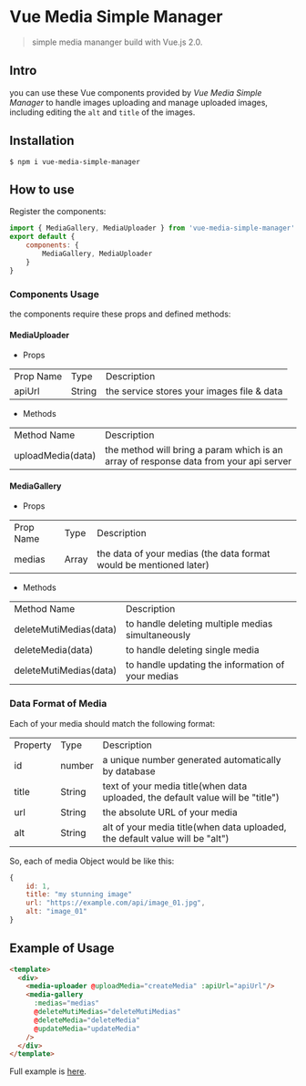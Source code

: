 # Vue Media Simple Manager 

> simple media mananger build with Vue.js 2.0. 

## Intro

you can use these Vue components provided by *Vue Media Simple Manager* to handle images uploading and manage uploaded images, including editing the `alt` and `title` of the images.


## Installation

```
$ npm i vue-media-simple-manager
```

## How to use

Register the components:
``` javascript
import { MediaGallery, MediaUploader } from 'vue-media-simple-manager'
export default {
    components: {
        MediaGallery, MediaUploader
    }
}
```

### Components Usage

the components require these props and defined methods:

#### MediaUploader

* Props
<table>
    <tr>
        <td>Prop Name</td>
        <td>Type</td>
        <td>Description</td>
    </tr>
    <tr>
        <td>apiUrl</td>
        <td>String</td>
        <td>the service stores your images file & data</td>
    </tr>
</table>

* Methods
<table>
    <tr>
        <td>Method Name</td>
        <td>Description</td>
    </tr>
    <tr>
        <td>uploadMedia(data)</td>
        <td>the method will bring a param which is an array of response data from your api server</td>
    </tr>
</table>

#### MediaGallery

* Props
<table>
    <tr>
        <td>Prop Name</td>
        <td>Type</td>
        <td>Description</td>
    </tr>
    <tr>
        <td>medias</td>
        <td>Array</td>
        <td>the data of your medias (the data format would be mentioned later)</td>
    </tr>
</table>

* Methods
<table>
    <tr>
        <td>Method Name</td>
        <td>Description</td>
    </tr>
    <tr>
        <td>deleteMutiMedias(data)</td>
        <td>
            to handle deleting multiple medias simultaneously
        </td>
    </tr>
    <tr>
        <td>deleteMedia(data)</td>
        <td>
            to handle deleting single media
        </td>
    </tr>
    <tr>
        <td>deleteMutiMedias(data)</td>
        <td>
            to handle updating the information of your medias 
        </td>
    </tr>
</table>

### Data Format of Media

Each of your media should match the following format:

<table>
    <tr>
        <td>Property</td>
        <td>Type</td>
        <td>Description</td>
    </tr>
    <tr>
        <td>id</td>
        <td>number</td>
        <td>a unique number generated automatically by database</td>
    </tr>
    <tr>
        <td>title</td>
        <td>String</td>
        <td>text of your media title(when data uploaded, the default value will be "title") </td>
    </tr>
    <tr>
        <td>url</td>
        <td>String</td>
        <td>the absolute URL of your media</td>
    </tr>
    <tr>
        <td>alt</td>
        <td>String</td>
        <td>alt of your media title(when data uploaded, the default value will be "alt") </td>
    </tr>
</table>

So, each of media Object would be like this:

``` javascript
{
    id: 1,
    title: "my stunning image"
    url: "https://example.com/api/image_01.jpg",
    alt: "image_01"
}

```


## Example of Usage

``` html
<template>
  <div>
    <media-uploader @uploadMedia="createMedia" :apiUrl="apiUrl"/>
    <media-gallery
      :medias="medias"
      @deleteMutiMedias="deleteMutiMedias"
      @deleteMedia="deleteMedia"
      @updateMedia="updateMedia"
    />
  </div>
</template>

```

Full example is [here](https://github.com/linxinemily/vue-media-simple-manager/blob/master/src/index.vue).
